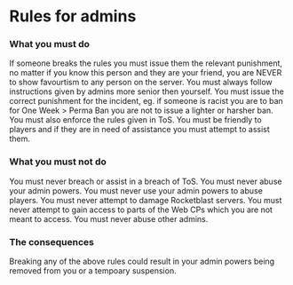 # Rules for admins

### What you must do

If someone breaks the rules you must issue them the relevant punishment, no matter if you know this person and they are your
friend, you are NEVER to show favourtism to any person on the server. You must always follow instructions given by admins more
senior then yourself. You must issue the correct punishment for the incident, eg. if someone is racist you are to ban for
One Week > Perma Ban you are not to issue a lighter or harsher ban. You must also enforce the rules given in ToS. You must be 
friendly to players and if they are in need of assistance you must attempt to assist them.

### What you must not do

You must never breach or assist in a breach of ToS. You must never abuse your admin powers. You must never use your admin powers to abuse
players. You must never attempt to damage Rocketblast servers. You must never attempt to gain access to parts of the Web CPs 
which you are not meant to access. You must never abuse other admins.

### The consequences

Breaking any of the above rules could result in your admin powers being removed from you or a tempoary suspension.
